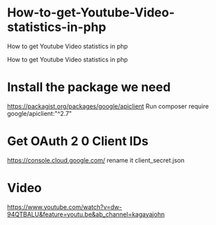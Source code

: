 # How-to-get-Youtube-Video-statistics-in-php
How to get Youtube Video statistics in php


How to get Youtube Video statistics in php
# Install the package we need 
https://packagist.org/packages/google/apiclient
Run  composer require google/apiclient:"^2.7" 

# Get OAuth 2 0 Client IDs
https://console.cloud.google.com/
 rename it client_secret.json

# Video 
https://www.youtube.com/watch?v=dw-94QTBALU&feature=youtu.be&ab_channel=kagayajohn
